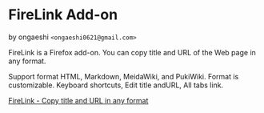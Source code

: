 FireLink Add-on
====================
by ongaeshi ``<ongaeshi0621@gmail.com>``

FireLink is a Firefox add-on. You can copy title and URL of the Web page in any format.

Support format HTML, Markdown, MeidaWiki, and PukiWiki. Format is customizable. Keyboard shortcuts, Edit title andURL, All tabs link.

[FireLink - Copy title and URL in any format](http://firelink.ongaeshi.me/)
